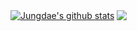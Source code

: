 <a href="https://github.com/anuraghazra/github-readme-stats"><img align="center" src="https://github-readme-stats.vercel.app/api?username=kekmodel&show_icons=true&include_all_commits=true&theme=react&hide_border=false" alt="Jungdae's github stats" /></a>  <a href="https://github.com/anuraghazra/github-readme-stats"><img align="center" src="https://github-readme-stats.vercel.app/api/top-langs/?username=kekmodel&layout=compact&theme=react&hide_border=true" /></a>
